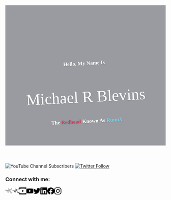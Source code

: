 <link rel="stylesheet" href="https://fonts.googleapis.com/css?family=Raleway:100,200,300,400,500,600,700,800,900|Roboto+Mono:100,400|Caveat" />
<header id="headerDiv" style="background-image: url(https://runnx.com/img/header/MichaelRBlevins2.webp);align-self: flex-start; background-position: 50% 32%; height: auto !important; display: table;
    text-align: center; width: 100%; color: #fff;
    text-shadow: 0 1px 3px rgb(0 0 0 / 20%);
    overflow: hidden; position: relative;
    background-repeat: no-repeat; background-size: cover; opacity: .8;">
    <div style="background: rgba(7, 9, 21, 0.5); width: 100%; height: 100%; display: table-cell;
    vertical-align: middle;
    padding: 150px 0 50px;
    width: 100%;
    position: relative;
    z-index: 1;">
        <div style="font-family: 'Caveat'; font-weight: normal !important; text-transform: capitalize; letter-spacing: 0; margin: 0 0 15px; transform: rotate(-3deg) !important; -moz-transform: rotate(-3deg) !important; -webkit-transform: rotate(-3deg) !important; text-align: center;">
            <h3>Hello, my name is</h3>
            <h2 style="font-size: 50px; line-height: 50px; font-weight: normal;">Michael R Blevins</h2>
            <h3>the <span style="color: #c60c30;">redhead</span> known as <span style="color: #57cae9;">RunnX</span></h3>
        </div>
    </div>
    <br />
</header>

![YouTube Channel Subscribers](https://img.shields.io/youtube/channel/subscribers/UCBa5BnIBBO12iopcb3A_rmA?logo=youtube&style=for-the-badge)
[![Twitter Follow](https://img.shields.io/twitter/follow/runnx?color=1DA1F2&logo=twitter&style=for-the-badge)](https://twitter.com/intent/follow?original_referer=https%3A%2F%2Fgithub.com%2Frunnx&screen_name=runnx)

### Connect with me:

[<img align="left" alt="runnx.com" width="22px" src="https://raw.githubusercontent.com/RunnX/runnx/main/img/logo.png#gh-dark-mode-only" /><img align="left" alt="runnx.com" width="22px" src="https://raw.githubusercontent.com/RunnX/runnx/main/img/logodark.png#gh-light-mode-only" />][website]
[<img align="left" alt="RunnX | YouTube" width="22px" src="icons/youtube.svg#gh-light-mode-only" style="filter: invert(1)" />][youtube]
[<img align="left" alt="RunnX | YouTube" width="22px" src="icons/youtube.svg#gh-dark-mode-only"/>][youtube]
[<img align="left" alt="RunnX | Twitter" width="22px" src="icons/twitter.svg#gh-light-mode-only" />][twitter]
[<img align="left" alt="RunnX | LinkedIn" width="22px" src="icons/linkedin.svg#gh-light-mode-only" />][linkedin]
[<img align="left" alt="RunnX | Facebook" width="22px" src="icons/facebook.svg#gh-light-mode-only" />][facebook]
[<img align="left" alt="RunnX | Instagram" width="22px" src="icons/instagram.svg#gh-light-mode-only" />][instagram]

<br />


[website]: https://runnx.com
[youtube]: https://youtube.com/runnx
[twitter]: https://twitter.com/runnx
[linkedin]: https://linkedin.com/in/runnx
[facebook]: https://facebook.com/theredheadknownasrunnx
[instagram]: https://instagram.com/mrbrunnx
[quickhitsplaylist]:  https://www.youtube.com/playlist?list=PLLiDx9rLkZYMo9RU1TzsqusxDjLxqsUPM
[azuredevopsplaylist]: https://www.youtube.com/playlist?list=PLLiDx9rLkZYM46jBPjb1MUKzoujitvLF1
[reducingfrictionplaylist]: https://www.youtube.com/playlist?list=PLLiDx9rLkZYOxVWaJR7r1SuaeqGAPh8sC